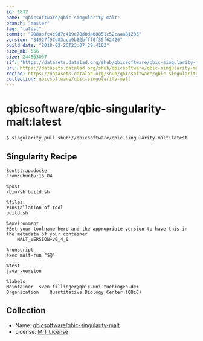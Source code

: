 ```yaml
---
id: 1832
name: "qbicsoftware/qbic-singularity-malt"
branch: "master"
tag: "latest"
commit: "9088bfc4c9d7c419e78d0da68851c52caaa81235"
version: "34927f97d83acb0b02bfff0f35f62426"
build_date: "2018-02-26T23:07:29.410Z"
size_mb: 556
size: 244863007
sif: "https://datasets.datalad.org/shub/qbicsoftware/qbic-singularity-malt/latest/2018-02-26-9088bfc4-34927f97/34927f97d83acb0b02bfff0f35f62426.simg"
url: https://datasets.datalad.org/shub/qbicsoftware/qbic-singularity-malt/latest/2018-02-26-9088bfc4-34927f97/
recipe: https://datasets.datalad.org/shub/qbicsoftware/qbic-singularity-malt/latest/2018-02-26-9088bfc4-34927f97/Singularity
collection: qbicsoftware/qbic-singularity-malt
---
```


# qbicsoftware/qbic-singularity-malt:latest

```bash
$ singularity pull shub://qbicsoftware/qbic-singularity-malt:latest
```

## Singularity Recipe

```singularity
Bootstrap:docker
From:ubuntu:16.04

%post
/bin/sh build.sh

%files
#Installation of tool
build.sh

%environment
#Set your toolname here and the appropriate version to have this in the metadata of your container
    MALT_VERSION=v0_4_0

%runscript
exec malt-run "$@"

%test
java -version

%labels
Maintainer  sven.fillinger@qbic.uni-tuebingen.de+
Organization    Quantitative Biology Center (QBiC)
```

## Collection

 - Name: [qbicsoftware/qbic-singularity-malt](https://github.com/qbicsoftware/qbic-singularity-malt)
 - License: [MIT License](https://api.github.com/licenses/mit)

